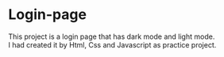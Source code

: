 # Login-page
This project is a login page that has dark mode and light mode.<br>
I had created it by Html, Css and Javascript as practice project.

